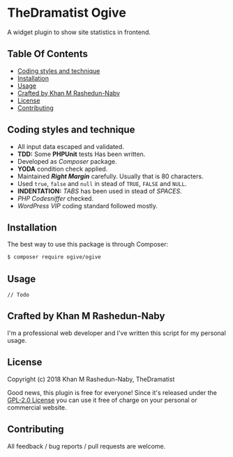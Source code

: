 # TheDramatist Ogive

A widget plugin to show site statistics in frontend.

## Table Of Contents

* [Coding styles and technique](#coding-styles-and-technique)
* [Installation](#installation)
* [Usage](#usage)
* [Crafted by Khan M Rashedun-Naby](#crafted-by-khan)
* [License](#license)
* [Contributing](#contributing)

## Coding styles and technique
* All input data escaped and validated.
* **TDD:** Some **PHPUnit** tests Has been written.
* Developed as *Composer* package.
* **YODA** condition check applied.
* Maintained ***Right Margin*** carefully. Usually that is 80 characters.
* Used `true`, `false` and `null` in stead of `TRUE`, `FALSE` and `NULL`.
* **INDENTATION:** *TABS* has been used in stead of *SPACES*.
* *PHP Codesniffer* checked.
* *WordPress VIP* coding standard followed mostly.

## Installation

The best way to use this package is through Composer:

```BASH
$ composer require ogive/ogive
```

## Usage

`// Todo`

## Crafted by Khan M Rashedun-Naby

I'm a professional web developer and I've written this script for my personal usage.

## License

Copyright (c) 2018 Khan M Rashedun-Naby, TheDramatist

Good news, this plugin is free for everyone! Since it's released under the [GPL-2.0 License](LICENSE) you can use it free of charge on your personal or commercial website.

## Contributing

All feedback / bug reports / pull requests are welcome.
